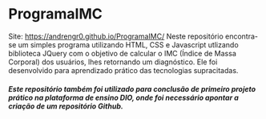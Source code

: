 # ProgramaIMC
Site: https://andrengr0.github.io/ProgramaIMC/
 Neste repositório encontra-se um simples programa utilizando HTML, CSS e Javascript utlizando biblioteca JQuery com o objetivo de calcular o IMC (Índice de Massa Corporal) dos usuários, lhes retornando um diagnóstico.
 Ele foi desenvolvido para aprendizado prático das tecnologias supracitadas.
 ##### Este repositório também foi utilizado para conclusão de primeiro projeto prático na plataforma de ensino DIO, onde foi necessário apontar a criação de um repositório Github.
